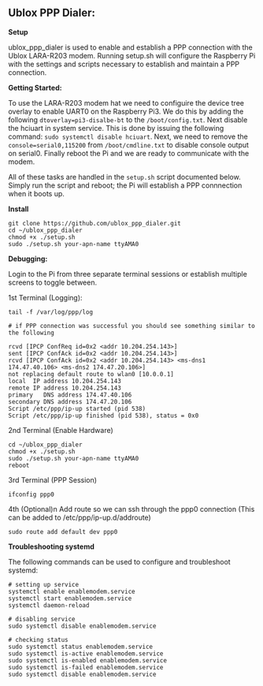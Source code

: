 
<h2>Ublox PPP Dialer:</h2>
<b>Setup</b>

ublox_ppp_dialer is used to enable and establish a PPP connection with the Ublox LARA-R203 modem.
Running setup.sh will configure the Raspberry Pi with the settings and scripts necessary to establish and maintain 
a PPP connection.

<b>Getting Started:</b>

To use the LARA-R203 modem hat we need to configuire the device tree overlay to enable UART0 on the Raspberry Pi3. We
do this by adding the following ```dtoverlay=pi3-disalbe-bt``` to the ```/boot/config.txt```. Next disable the hciuart in system service. This is done by issuing the following command: ```sudo systemctl disable hciuart```. Next, we need to remove the ```console=serial0,115200``` from ```/boot/cmdline.txt``` to disable console output on serial0. Finally reboot the Pi and we are ready to communicate with the modem.

All of these tasks are handled in the ```setup.sh``` script documented below. Simply run the script and reboot; the Pi will establish a PPP connnection when it boots up.

<b>Install</b>
```
git clone https://github.com/ublox_ppp_dialer.git
cd ~/ublox_ppp_dialer
chmod +x ./setup.sh
sudo ./setup.sh your-apn-name ttyAMA0
```

<b>Debugging:</b>

Login to the Pi from three separate terminal sessions or establish multiple screens to toggle between.

1st Terminal (Logging):
```
tail -f /var/log/ppp/log

# if PPP connection was successful you should see something similar to the following

rcvd [IPCP ConfReq id=0x2 <addr 10.204.254.143>]
sent [IPCP ConfAck id=0x2 <addr 10.204.254.143>]
rcvd [IPCP ConfAck id=0x2 <addr 10.204.254.143> <ms-dns1 174.47.40.106> <ms-dns2 174.47.20.106>]
not replacing default route to wlan0 [10.0.0.1]
local  IP address 10.204.254.143
remote IP address 10.204.254.143
primary   DNS address 174.47.40.106
secondary DNS address 174.47.20.106
Script /etc/ppp/ip-up started (pid 538)
Script /etc/ppp/ip-up finished (pid 538), status = 0x0

```

2nd Terminal (Enable Hardware)
```
cd ~/ublox_ppp_dialer
chmod +x ./setup.sh
sudo ./setup.sh your-apn-name ttyAMA0
reboot
```

3rd Terminal (PPP Session)
```
ifconfig ppp0
```
4th (Optional)n Add route so we can ssh through the ppp0 connection
(This can be added to /etc/ppp/ip-up.d/addroute)
```
sudo route add default dev ppp0
```
<b>Troubleshooting systemd</b>

The following commands can be used to configure and troubleshoot systemd:
```
# setting up service
systemctl enable enablemodem.service
systemctl start enablemodem.service
systemctl daemon-reload

# disabling service
sudo systemctl disable enablemodem.service

# checking status
sudo systemctl status enablemodem.service
sudo systemctl is-active enablemodem.service
sudo systemctl is-enabled enablemodem.service
sudo systemctl is-failed enablemodem.service
sudo systemctl disable enablemodem.service
```
